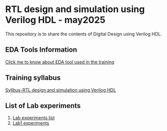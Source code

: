 # RTL design and simulation using Verilog HDL - may2025
This repository is to share the contents of Digital Design using Verilog HDL.

## EDA Tools Information
[Click me to know about EDA tool used in the training](https://github.com/vlsi-internships/verilog-may2025/blob/main/eda-tools-info.md)

## Training syllabus
[Syllbus-RTL design and simulation using Verilog HDL](https://drive.google.com/file/d/1B9y1YFQ99xQ_NkQj-WeB3oGrTDXL-5IR/view?usp=sharing)

## List of Lab experiments
1. [Lab experiments list](https://github.com/vlsi-internships/verilog-may2025/blob/main/contents.md)
2. [Lab1 experiments](https://github.com/vlsi-internships/verilog-may2025/tree/main/1%20Structural%20and%20dataflow%20Verilog%20HDL%20models)

